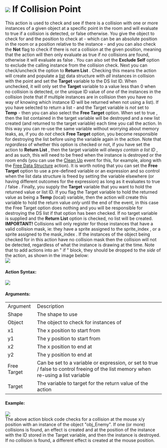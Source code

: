 #  ![](https://gms.magecorn.com/Manual/assets/Images/Scripting_Reference/Drag_And_Drop/Reference/Collisions/i_Collision_Point.png) If Collision Point

This action is used to check and see if there is a collision with one or
more instances of a given object at a specific point in the room and
will evaluate to true if a collision is detected, or false otherwise.
You give the object to check for and the position to check at - which
can be an absolute position in the room or a position relative to the
instance - and you can also check the **Not** flag to check if there is
*not* a collision at the given position, meaning that the action will
then only evaluate as true if *no* collisions are found, otherwise it
will evaluate as false . You can also set the **Exclude Self** option to
exclude the calling instance from the collision check. Next you can
check/uncheck the option to **Return List** . Checking this means the
action will create and populate a
[list](../Data_Structures/Data_Structure_Actions) data structure
with *all* instances in collision with the point and set the **Target**
variable to the DS list ID. When unchecked, it will only set the
**Target** variable to a value less than 0 when no collision is
detected, or the unique ID value of *one* of the instances in the
collision (note that if multiple instances are in collision then you
have no way of knowing which instance ID will be returned when not using
a list). If you have selected to return a list - and the Target variable
is *not* set to **Temp** - then you can also select the **Free Target**
option. When set to true , then the list contained in the target
variable will be destroyed and a new list created (and returned to the
target variable) each time you call the action. In this way you can
re-use the same variable without worrying about memory leaks, as, if you
do *not* check **Free Target** option, you become responsible for
destroying the list before using the variable again in the action. Note
that *regardless* of whether this option is checked or not, if you have
set the action to **Return List** , then the target variable will
*always contain a list ID* , and as such, this will need to be freed
when the instance is destroyed or the room ends (you can use the [Clean
Up](../../../The_Asset_Editors/Object_Properties/Object_Events)
event for this, for example, along with the [Free Data
Structure](../Data_Structures/Free_Data_Structure) action). It is
worth noting that you can set the **Free Target** option to use a
pre-defined variable or an expression and so control when the list data
structure is freed by setting the variable elsewhere (or having
different outcomes for the expression) as long as it evaluates to true /
false . Finally, you supply the **Target** variable that you want to
hold the returned value or list ID. If you flag the Target variable to
hold the returned value as being a **Temp** (local) variable, then the
action will create this variable to hold the return value *only* until
the end of the event, in this case the Free Target option does nothing
and you will be responsible for destroying the DS list if that option
has been checked. If no target variable is supplied and the **Return
List** option is checked, no list will be created. **IMPORTANT!**
Collisions will only register for those instances that have a valid
collision mask, ie: they have a sprite assigned to the sprite_index , or
a sprite assigned to the mask_index . If the instances of the object
being checked for in this action have no collision mask then the
collision will not be detected, regardless of what the instance is
drawing at the time. Note that to add actions into an " if " block, they
should be dropped to the *side* of the action, as shown in the image
below:  
![](https://gms.magecorn.com/Manual/assets/Images/Scripting_Reference/Drag_And_Drop/Reference/Collisions/If_Collision_Point.png)  

#### Action Syntax:

  
![](https://gms.magecorn.com/Manual/assets/Images/Scripting_Reference/Drag_And_Drop/Reference/Collisions/a_Collision_Point.png)  

#### Arguments:

|             |                                                                                                                                        |
|-------------|----------------------------------------------------------------------------------------------------------------------------------------|
| Argument    | Description                                                                                                                            |
| Shape       | The shape to use                                                                                                                       |
| Object      | The object to check for instances of                                                                                                   |
| x1          | The x position to start from                                                                                                           |
| y1          | The y position to start from                                                                                                           |
| x2          | The x position to end at                                                                                                               |
| y2          | The y position to end at                                                                                                               |
| Free Target | Can be set to a variable or expression, or set to true / false to control freeing of the list memory when re-using a list variable     |
| Target      | The variable to target for the return value of the action                                                                              |

#### Example:

  
![](https://gms.magecorn.com/Manual/assets/Images/Scripting_Reference/Drag_And_Drop/Reference/Collisions/e_Collision_Point.png)  
The above action block code checks for a collision at the mouse x/y
position with an instance of the object "obj_Enemy". If one (or more)
collisions is found, an effect is created and at the position of the
instance with the ID stored in the Target variable, and then the
instance is destroyed. If no collision is found, a different effect is
created at the mouse position.
